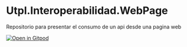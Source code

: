 # Utpl.Interoperabilidad.WebPage
Repositorio para presentar el consumo de un api desde una pagina web

[![Open in Gitpod](https://gitpod.io/button/open-in-gitpod.svg)](https://gitpod.io/#https://github.com/jdicao/Utpl.Interoperabilidad.WebPage.git)
